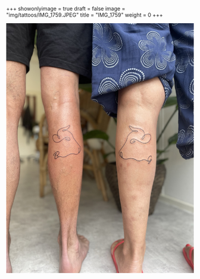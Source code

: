 +++
showonlyimage = true
draft = false
image = "img/tattoos/IMG_1759.JPEG"
title = "IMG_1759"
weight = 0
+++

![image](/img/tattoos/IMG_1759.JPEG)
